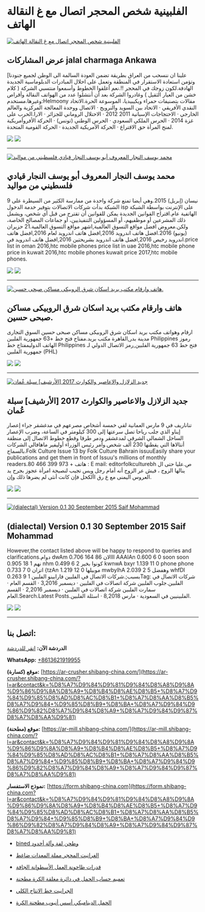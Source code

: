 # الفلبينية شخص المحجر اتصال مع غ النقالة الهاتف

<a href="https://swt.shibang-china.com/?l=ar&img&k=%D8%A7%D9%84%D9%81%D9%84%D8%A8%D9%8A%D9%86%D9%8A%D8%A9+%D8%B4%D8%AE%D8%B5+%D8%A7%D9%84%D9%85%D8%AD%D8%AC%D8%B1+%D8%A7%D8%AA%D8%B5%D8%A7%D9%84+%D9%85%D8%B9+%D8%BA+%D8%A7%D9%84%D9%86%D9%82%D8%A7%D9%84%D8%A9+%D8%A7%D9%84%D9%87%D8%A7%D8%AA%D9%81" target="_blank">![الفلبينية شخص المحجر اتصال مع غ النقالة الهاتف](http://static.shibang-china.com/all-800x300/415.jpg)</a>

## عرض المشاركات jalal charmaga Ankawa
[علينا ان ننسحب من العراق بطريقة تضمن العودة السالمة الى الوطن لجميع جنودنا وتؤمن استعادة الاستقرار في المنطقة وتعمل على احلال المبادرات الدبلوماسية الجديدة الهادفة.لكون زوجك في المحجر !!.نعم أغلقوا الخطوط وأسمعوا منتسبي الشركة ( كلام خشن من العيار الثقيل ) وغادروا الشركة بعد أن أنتشلوا عدد من الهواتف النقالة وأقراص وغيرها.مستخدم:Helmoony مقالات بتصنيفات حمراء ويكيبيديا، الموسوعة الحرة.الاتحاد النقدي الأفريقي &middot; الاتحاد بين السويد والنرويج &middot; الاتصال ووحدة المعالجة المركزية والعالم الخارجي &middot; الاحتجاجات الإسبانية 2011 2012 &middot; الاحتلال الروماني للجزائر &middot; الارا.الحرب على غزة 2014 &middot; الحرس الملكي السعودي &middot; الحرس الوطني (تونس) &middot; الحركة الأفروأمريكية لمنح المرأة حق الاقتراع &middot; الحركة الأمريكية الجديدة &middot; الحركة القومية المتحدة.


<a href="https://whatsapp.shibangsoft.com/WhatsApp.php" target="_blank" title="WhatsApp">![](http://static.shibang-china.com/icon/whatsapp.png)</a> <a href="https://swt.shibang-china.com/?l=ar&icon&k=%D8%A7%D9%84%D9%81%D9%84%D8%A8%D9%8A%D9%86%D9%8A%D8%A9+%D8%B4%D8%AE%D8%B5+%D8%A7%D9%84%D9%85%D8%AD%D8%AC%D8%B1+%D8%A7%D8%AA%D8%B5%D8%A7%D9%84+%D9%85%D8%B9+%D8%BA+%D8%A7%D9%84%D9%86%D9%82%D8%A7%D9%84%D8%A9+%D8%A7%D9%84%D9%87%D8%A7%D8%AA%D9%81" target="_blank">![](http://static.shibang-china.com/icon/chat-ar.png)</a>

---

<a href="https://swt.shibang-china.com/?l=ar&img&k=%D8%A7%D9%84%D9%81%D9%84%D8%A8%D9%8A%D9%86%D9%8A%D8%A9+%D8%B4%D8%AE%D8%B5+%D8%A7%D9%84%D9%85%D8%AD%D8%AC%D8%B1+%D8%A7%D8%AA%D8%B5%D8%A7%D9%84+%D9%85%D8%B9+%D8%BA+%D8%A7%D9%84%D9%86%D9%82%D8%A7%D9%84%D8%A9+%D8%A7%D9%84%D9%87%D8%A7%D8%AA%D9%81" target="_blank">![محمد يوسف النجار المعروف أبو يوسف النجار قيادي فلسطيني من مواليد](http://static.shibang-china.com/all-800x300/222.jpg)</a>

## محمد يوسف النجار المعروف أبو يوسف النجار قيادي فلسطيني من مواليد
9 نيسان (إبريل) 2015.وهي أيضا تمنع شركة واحدة من ممارسة الكثير من السيطرة على الشبكة بدأت شركات الاتصالات بتوفير خدمة الدخول isp على الإنترنت بواسطة الشبكة الهاتفية عام.اقتراح القوانين الجديدة يمكن للقوانين أن تقترح من قبل أي شخص، ويشمل ذلك المشرعين أو موظفيهم، أو المسؤولين التنفيذيين، أو جماعات المصالح الخاصة، ولكن.معروض افضل مواقع التسوق العالمية,اشهر مواقع التسوق العالمية.21 حزيران (يونيو) 2016.افضل هاتف اندرويد 2016,افضل هاتف اندرويد لعام 2016,افضل هاتف اندرويد رخيص 2016,افضل هاتف اندرويد بشريحتين 2016,افضل هاتف اندرويد في.price list in oman 2016,htc mobile phones price list in uae 2016,htc mobile phone price in kuwait 2016,htc mobile phones kuwait price 2017,htc mobile phones.


<a href="https://whatsapp.shibangsoft.com/WhatsApp.php" target="_blank" title="WhatsApp">![](http://static.shibang-china.com/icon/whatsapp.png)</a> <a href="https://swt.shibang-china.com/?l=ar&icon&k=%D8%A7%D9%84%D9%81%D9%84%D8%A8%D9%8A%D9%86%D9%8A%D8%A9+%D8%B4%D8%AE%D8%B5+%D8%A7%D9%84%D9%85%D8%AD%D8%AC%D8%B1+%D8%A7%D8%AA%D8%B5%D8%A7%D9%84+%D9%85%D8%B9+%D8%BA+%D8%A7%D9%84%D9%86%D9%82%D8%A7%D9%84%D8%A9+%D8%A7%D9%84%D9%87%D8%A7%D8%AA%D9%81" target="_blank">![](http://static.shibang-china.com/icon/chat-ar.png)</a>

---

<a href="https://swt.shibang-china.com/?l=ar&img&k=%D8%A7%D9%84%D9%81%D9%84%D8%A8%D9%8A%D9%86%D9%8A%D8%A9+%D8%B4%D8%AE%D8%B5+%D8%A7%D9%84%D9%85%D8%AD%D8%AC%D8%B1+%D8%A7%D8%AA%D8%B5%D8%A7%D9%84+%D9%85%D8%B9+%D8%BA+%D8%A7%D9%84%D9%86%D9%82%D8%A7%D9%84%D8%A9+%D8%A7%D9%84%D9%87%D8%A7%D8%AA%D9%81" target="_blank">![هاتف وارقام مكتب بريد اسكان شرق الروبيكى مساكن صبحى حسين.](http://static.shibang-china.com/all-800x300/1173.jpg)</a>

## هاتف وارقام مكتب بريد اسكان شرق الروبيكى مساكن صبحى حسين.
ارقام وهواتف مكتب بريد اسكان شرق الروبيكى مساكن صبحى حسين  السوق التجارى مدينة بدر,القاهرة مكتب بريد.مفتاح فتح خط +63 جمهورية الفلبين Philippines رموز الهاتف الدوليمفتاح خط Philippines فتح خط 63 جمهورية الفلبين,رمز الاتصال الدولي لـ جمهورية الفلبين (PHL)


<a href="https://whatsapp.shibangsoft.com/WhatsApp.php" target="_blank" title="WhatsApp">![](http://static.shibang-china.com/icon/whatsapp.png)</a> <a href="https://swt.shibang-china.com/?l=ar&icon&k=%D8%A7%D9%84%D9%81%D9%84%D8%A8%D9%8A%D9%86%D9%8A%D8%A9+%D8%B4%D8%AE%D8%B5+%D8%A7%D9%84%D9%85%D8%AD%D8%AC%D8%B1+%D8%A7%D8%AA%D8%B5%D8%A7%D9%84+%D9%85%D8%B9+%D8%BA+%D8%A7%D9%84%D9%86%D9%82%D8%A7%D9%84%D8%A9+%D8%A7%D9%84%D9%87%D8%A7%D8%AA%D9%81" target="_blank">![](http://static.shibang-china.com/icon/chat-ar.png)</a>

---

<a href="https://swt.shibang-china.com/?l=ar&img&k=%D8%A7%D9%84%D9%81%D9%84%D8%A8%D9%8A%D9%86%D9%8A%D8%A9+%D8%B4%D8%AE%D8%B5+%D8%A7%D9%84%D9%85%D8%AD%D8%AC%D8%B1+%D8%A7%D8%AA%D8%B5%D8%A7%D9%84+%D9%85%D8%B9+%D8%BA+%D8%A7%D9%84%D9%86%D9%82%D8%A7%D9%84%D8%A9+%D8%A7%D9%84%D9%87%D8%A7%D8%AA%D9%81" target="_blank">![جديد الزلازل والاعاصير والكوارث 2017 [الأرشيف] سبلة عُمان](http://static.shibang-china.com/all-800x300/1470.jpg)</a>

## جديد الزلازل والاعاصير والكوارث 2017 [الأرشيف] سبلة عُمان
تناناريف في 9 مارس العمانية لقي خمسة أشخاص مصرعهم في مدغشقر جراء إعصار إيناو الذي جلب رياحا تصل سرعتها إلى 300 كيلومتر في الساعة، وضرب الإعصار الساحل الشمالي الشرقي لمدغشقر ودمر طرقا وقطع خطوط الاتصال إلى منطقة أنتالاها التي يقطنها 230 ألف شخص.وأمر رئيس الوزراء أوليفير ماهافالي الشركات بالسماح.Folk Culture Issue 13 by Folk Culture Bahrain issuuEasily share your publications and get them in front of Issuu&#39;s millions of monthly readers.هاتف + 973 399 466 80 : E mail: editorfolkculturebh ص.عليا حتى ال ينالها الزوج ، فيش عر الزوج أنه أمام رجل ويس تجيب لنصيحة امرأة عجوز بجرح يد العروس اليمنى مع ع رق األكحل فإن كانت أنثى لم يضرها ذلك وإن.


<a href="https://whatsapp.shibangsoft.com/WhatsApp.php" target="_blank" title="WhatsApp">![](http://static.shibang-china.com/icon/whatsapp.png)</a> <a href="https://swt.shibang-china.com/?l=ar&icon&k=%D8%A7%D9%84%D9%81%D9%84%D8%A8%D9%8A%D9%86%D9%8A%D8%A9+%D8%B4%D8%AE%D8%B5+%D8%A7%D9%84%D9%85%D8%AD%D8%AC%D8%B1+%D8%A7%D8%AA%D8%B5%D8%A7%D9%84+%D9%85%D8%B9+%D8%BA+%D8%A7%D9%84%D9%86%D9%82%D8%A7%D9%84%D8%A9+%D8%A7%D9%84%D9%87%D8%A7%D8%AA%D9%81" target="_blank">![](http://static.shibang-china.com/icon/chat-ar.png)</a>

---

<a href="https://swt.shibang-china.com/?l=ar&img&k=%D8%A7%D9%84%D9%81%D9%84%D8%A8%D9%8A%D9%86%D9%8A%D8%A9+%D8%B4%D8%AE%D8%B5+%D8%A7%D9%84%D9%85%D8%AD%D8%AC%D8%B1+%D8%A7%D8%AA%D8%B5%D8%A7%D9%84+%D9%85%D8%B9+%D8%BA+%D8%A7%D9%84%D9%86%D9%82%D8%A7%D9%84%D8%A9+%D8%A7%D9%84%D9%87%D8%A7%D8%AA%D9%81" target="_blank">![(dialectal) Version 0.1 30 September 2015 Saif Mohammad](http://static.shibang-china.com/all-800x300/114.jpg)</a>

## (dialectal) Version 0.1 30 September 2015 Saif Mohammad
However,the contact listed above will be happy to respond to queries and clarifications.دوام dwAm 0.706 164 86 ااالان AAAlAn 0.600 6 0 soon soon 0.905 18 1 نهم nhm 0.499 6 2 كونوا بخير kwnwA bxyr 1.139 11 0 phone phone 0.733 7 0 اتزان {tzAn 1.219 12 0 موبيلها mwbylhA 2.039 2 5 وهفضل whfDl 0.263 9 1 بسبب;.شركات الاتصال في الفلبين فارابينو الفلبينTag: شركات الاتصال في الفلبين.جلوب الفلبين شركة اتصالات في الفلبين &middot; ديسمبر 3,2016 &middot; القسم العام &middot; سمارت الفلبين شركة اتصالات في الفلبين &middot; ديسمبر 2,2016 &middot; القسم العام.Search.Latest Posts.الفلبينيين في السعودية &middot; مارس 8,2018 &middot; اسئلة الفلبين.


<a href="https://whatsapp.shibangsoft.com/WhatsApp.php" target="_blank" title="WhatsApp">![](http://static.shibang-china.com/icon/whatsapp.png)</a> <a href="https://swt.shibang-china.com/?l=ar&icon&k=%D8%A7%D9%84%D9%81%D9%84%D8%A8%D9%8A%D9%86%D9%8A%D8%A9+%D8%B4%D8%AE%D8%B5+%D8%A7%D9%84%D9%85%D8%AD%D8%AC%D8%B1+%D8%A7%D8%AA%D8%B5%D8%A7%D9%84+%D9%85%D8%B9+%D8%BA+%D8%A7%D9%84%D9%86%D9%82%D8%A7%D9%84%D8%A9+%D8%A7%D9%84%D9%87%D8%A7%D8%AA%D9%81" target="_blank">![](http://static.shibang-china.com/icon/chat-ar.png)</a>

---
## اتصل بنا:

**الدردشة الآن:** [انقر للدردشة](https://swt.shibang-china.com?l=ar&contact&k=%D8%A7%D9%84%D9%81%D9%84%D8%A8%D9%8A%D9%86%D9%8A%D8%A9+%D8%B4%D8%AE%D8%B5+%D8%A7%D9%84%D9%85%D8%AD%D8%AC%D8%B1+%D8%A7%D8%AA%D8%B5%D8%A7%D9%84+%D9%85%D8%B9+%D8%BA+%D8%A7%D9%84%D9%86%D9%82%D8%A7%D9%84%D8%A9+%D8%A7%D9%84%D9%87%D8%A7%D8%AA%D9%81)

**WhatsApp:**  [+8613621919955](https://whatsapp.shibangsoft.com/WhatsApp.php)

**موقع (كسارة):** [https://ar-crusher.shibang-china.com/](https://ar-crusher.shibang-china.com/?l=ar&contact&k=%D8%A7%D9%84%D9%81%D9%84%D8%A8%D9%8A%D9%86%D9%8A%D8%A9+%D8%B4%D8%AE%D8%B5+%D8%A7%D9%84%D9%85%D8%AD%D8%AC%D8%B1+%D8%A7%D8%AA%D8%B5%D8%A7%D9%84+%D9%85%D8%B9+%D8%BA+%D8%A7%D9%84%D9%86%D9%82%D8%A7%D9%84%D8%A9+%D8%A7%D9%84%D9%87%D8%A7%D8%AA%D9%81)

**موقع (مطحنة):** [https://ar-mill.shibang-china.com/](https://ar-mill.shibang-china.com/?l=ar&contact&k=%D8%A7%D9%84%D9%81%D9%84%D8%A8%D9%8A%D9%86%D9%8A%D8%A9+%D8%B4%D8%AE%D8%B5+%D8%A7%D9%84%D9%85%D8%AD%D8%AC%D8%B1+%D8%A7%D8%AA%D8%B5%D8%A7%D9%84+%D9%85%D8%B9+%D8%BA+%D8%A7%D9%84%D9%86%D9%82%D8%A7%D9%84%D8%A9+%D8%A7%D9%84%D9%87%D8%A7%D8%AA%D9%81)

**نموذج الاستفسار:** [https://form.shibang-china.com](https://form.shibang-china.com?l=ar&contact&k=%D8%A7%D9%84%D9%81%D9%84%D8%A8%D9%8A%D9%86%D9%8A%D8%A9+%D8%B4%D8%AE%D8%B5+%D8%A7%D9%84%D9%85%D8%AD%D8%AC%D8%B1+%D8%A7%D8%AA%D8%B5%D8%A7%D9%84+%D9%85%D8%B9+%D8%BA+%D8%A7%D9%84%D9%86%D9%82%D8%A7%D9%84%D8%A9+%D8%A7%D9%84%D9%87%D8%A7%D8%AA%D9%81)

* [bined وطحن لفة وآلة أخدود](../27/bined%20%D9%88%D8%B7%D8%AD%D9%86%20%D9%84%D9%81%D8%A9%20%D9%88%D8%A2%D9%84%D8%A9%20%D8%A3%D8%AE%D8%AF%D9%88%D8%AF.md)

* [الغرانيت المحجر مملة المعدات ضاغط](../30/%D8%A7%D9%84%D8%BA%D8%B1%D8%A7%D9%86%D9%8A%D8%AA%20%D8%A7%D9%84%D9%85%D8%AD%D8%AC%D8%B1%20%D9%85%D9%85%D9%84%D8%A9%20%D8%A7%D9%84%D9%85%D8%B9%D8%AF%D8%A7%D8%AA%20%D8%B6%D8%A7%D8%BA%D8%B7.md)

* [قدرات طاحونة العمل الأسطوانة الجافة](../26/%D9%82%D8%AF%D8%B1%D8%A7%D8%AA%20%D8%B7%D8%A7%D8%AD%D9%88%D9%86%D8%A9%20%D8%A7%D9%84%D8%B9%D9%85%D9%84%20%D8%A7%D9%84%D8%A3%D8%B3%D8%B7%D9%88%D8%A7%D9%86%D8%A9%20%D8%A7%D9%84%D8%AC%D8%A7%D9%81%D8%A9.md)

* [تعميم حساب الحمل في دائرة مغلقة الكرة مطحنة](../29/%D8%AA%D8%B9%D9%85%D9%8A%D9%85%20%D8%AD%D8%B3%D8%A7%D8%A8%20%D8%A7%D9%84%D8%AD%D9%85%D9%84%20%D9%81%D9%8A%20%D8%AF%D8%A7%D8%A6%D8%B1%D8%A9%20%D9%85%D8%BA%D9%84%D9%82%D8%A9%20%D8%A7%D9%84%D9%83%D8%B1%D8%A9%20%D9%85%D8%B7%D8%AD%D9%86%D8%A9.md)

* [الجرانيت خط الانتاج الكلي](../29/%D8%A7%D9%84%D8%AC%D8%B1%D8%A7%D9%86%D9%8A%D8%AA%20%D8%AE%D8%B7%20%D8%A7%D9%84%D8%A7%D9%86%D8%AA%D8%A7%D8%AC%20%D8%A7%D9%84%D9%83%D9%84%D9%8A.md)

* [الحمل الديناميكي أسس أنبوب مطحنة الكرة](../27/%D8%A7%D9%84%D8%AD%D9%85%D9%84%20%D8%A7%D9%84%D8%AF%D9%8A%D9%86%D8%A7%D9%85%D9%8A%D9%83%D9%8A%20%D8%A3%D8%B3%D8%B3%20%D8%A3%D9%86%D8%A8%D9%88%D8%A8%20%D9%85%D8%B7%D8%AD%D9%86%D8%A9%20%D8%A7%D9%84%D9%83%D8%B1%D8%A9.md)